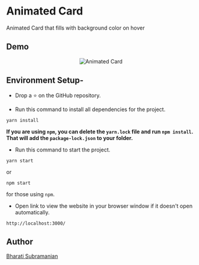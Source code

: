 # Animated Card
Animated Card that fills with background color on hover

## Demo
<div align="center">

![Animated Card](https://github.com/bharati-21/Mirage-UI/blob/76eff5b28d4fbe2fe451f333f3599c8539ab3470/React/Card/animated-card/src/Assets/Animated_Card.gif)

</div>

## Environment Setup-

* Drop a :star: on the GitHub repository.  

* Run this command to install all dependencies for the project.
```
yarn install
```  
**If you are using `npm`, you can delete the `yarn.lock` file and run `npm install`. That will add the `package-lock.json` to your folder.**  

* Run this command to start the project.
```
yarn start
```  
or 
```
npm start
```  
for those using `npm`.  

* Open link to view the website in your browser window if it doesn't open automatically.
```
http://localhost:3000/
```  

## Author

[Bharati Subramanian](https://github.com/bharati-21)